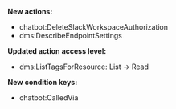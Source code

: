 **New actions:**

- chatbot:DeleteSlackWorkspaceAuthorization
- dms:DescribeEndpointSettings

**Updated action access level:**

- dms:ListTagsForResource: List -> Read

**New condition keys:**

- chatbot:CalledVia
